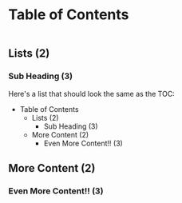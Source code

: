 # Table of Contents

```{toc}
```

## Lists (2)

### Sub Heading (3)

Here's a list that should look the same as the TOC:

- Table of Contents
  - Lists (2)
    - Sub Heading (3)
  - More Content (2)
    - Even More Content!! (3)

## More Content (2)

### Even More Content!! (3)
